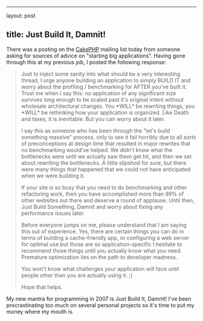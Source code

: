 <hr />

<p>layout: post</p>

<h2>title: Just Build It, Damnit!</h2>

<p>There was a posting on the <a href="http://cakephp.org">CakePHP</a> mailing list today from someone asking for sources of advice on "starting big applications".  Having gone through this at my previous job, I posted the following response:
<br />
<blockquote>
Just to inject some sanity into what should be a very interesting
thread, I urge anyone building an application to simply BUILD IT and
worry about the profiling / benchmarking for AFTER you've built it.
Trust me when I say this:  no application of any significant size
survives long enough to be scaled past it's original intent without
wholesale architectural changes.  You *WILL* be rewriting things, you
*WILL* be rethinking how your application is organized.  Like Death
and taxes, it is inevitable.  But you can worry about it later.

I say this as someone who has been through the "let's build something
massive" process, only to see it fail horribly due to all sorts of
preconceptions at design time that resulted in major rewrites that no
benchmarking would've helped.  We didn't know what the bottlenecks
were until we actually saw them get hit, and then we set about
rewriting the bottlenecks.  A little slipshod for sure, but there were
many things that happened that we could not have anticipated when we
were building it.

If your site is so busy that you need to do benchmarking and other
refactoring work, then you have accomplished more than 99% of other
websites out there and deserve a round of applause.  Until then, Just
Build Something, Damnit and worry about fixing any performance issues
later.

Before everyone jumps on me, please understand that I am saying this
out of experience.  Yes, there are certain things you can do in terms
of building a cache-friendly app, or configuring a web server for
optimal use but those are so application-specific I hesitate to
recommend those things until you actually know what you need.  Premature
optimization lies on the path to developer madness.

You won't know what challenges your application will face until people
other than you are actually using it. ;)

Hope that helps.
</blockquote>

</p>

<p>My new mantra for programming in 2007 is Just Build It, Damnit!  I've been procrastinating too much on several personal projects so it's time to put my money where my mouth is.</p>
